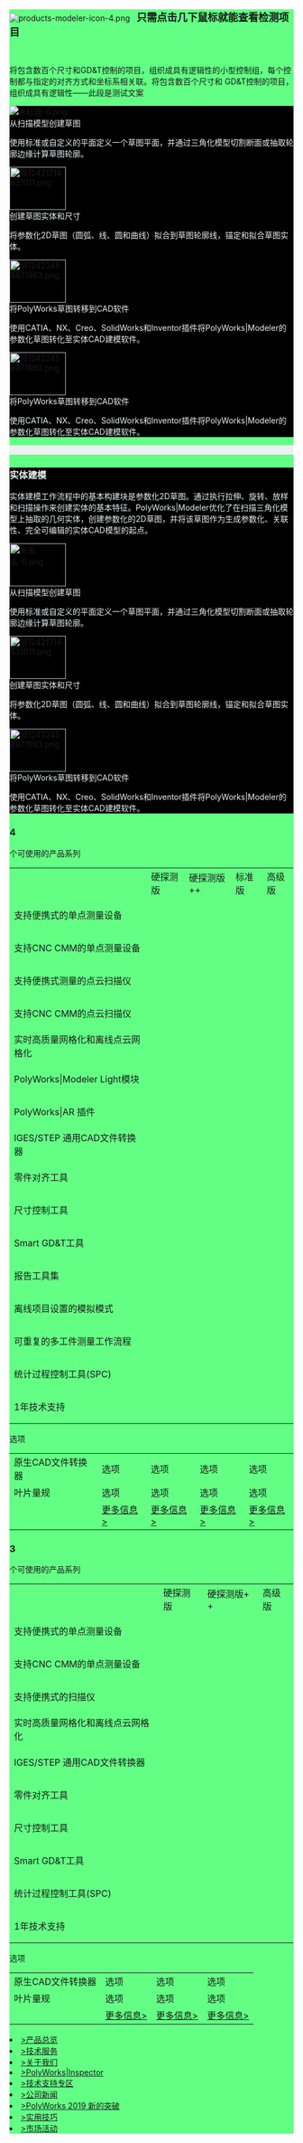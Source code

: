 <div class="mc_template_lisbox" style="clear: both; background-color: rgb(99, 255, 132);" data-mce-style="clear: both;">
    <div class="mc_cas2_xlbox">
        <div class="g_content">
            <div class="mc_cas2_xlli cas2_xl_noimg">
                <article class="align-left">
                    <div>
                        <img src="/Public/Uploads/ueditor/upload/image/20210204/1612419354663436.png" alt="products-modeler-icon-4.png" data-mce-src="../../../../../Public/Cn/images/cas2_xl_hdimg4.png" class="" title="1612419354663436.png"/>&nbsp; &nbsp;<strong style="color: inherit; font-family: inherit; font-size: 18px;" data-mce-style="color: inherit; font-family: inherit; font-size: 18px;">只需点击几下鼠标就能查看检测项目</strong>
                    </div>
                </article>
                <div style="padding-left: 80px;" data-mce-style="padding-left: 80px;">
                    <p>
                        <br/>
                    </p>
                </div>
                <div class="mc_cas2_xlbd_txt mc_case_txt1630">
                    <p>
                        将包含数百个尺寸和GD&amp;T控制的项目，组织成具有逻辑性的小型控制组，每个控制都与指定的对齐方式和坐标系相关联。将包含数百个尺寸和 GD&amp;T控制的项目，组织成具有逻辑性——此段是测试文案
                    </p>
                </div>
            </div>
        </div>
    </div>



<div class="mc_template_lisbox" style="clear: both; background-color: rgb(0, 0, 0);" data-mce-style="clear: both;">
    <div class="mc_cas3_tabbox">
        <div class="g_content">
            <div class="mc_cas3_tabbd">
                <div class="mc_cas3_tabbd_lisbox">
                    <div class="mc_cas3_tabbd_list clearfix">
                        <div class="mc_cas3_tabbd_li">
                            <div class="yx_mc_c2_imgbox yx_mc_list_imgbox">
                                <img src="/Public/Uploads/ueditor/upload/image/20210204/1612422399323550.png" alt="未标题-6.png" class="yx_mc_list_img" data-mce-src="../../../../../Public/TempFile/ysmodal/images/435x260.png" title="1612422399323550.png"/>
                            </div>
                            <div class="mc_cas3_tabbdli_txtbox">
                                <div class="mc_cas3_tabbdli_title" style="text-align: left;" data-mce-style="text-align: center;">
                                    <span style="color: rgb(236, 240, 241);" data-mce-style="color: #ecf0f1;">从扫描模型创建草图</span>
                                </div>
                                <div class="mc_cas3_tabbdli_txt mc_case_txt1630">
                                    <p style="text-align: left;" data-mce-style="text-align: center;">
                                        <span style="color: rgb(236, 240, 241);" data-mce-style="color: #ecf0f1;">使用标准或自定义的平面定义一个草图平面，并通过三角化模型切割断面或抽取轮廓边缘计算草图轮廓。</span>
                                    </p>
                                </div>
                            </div>
                        </div>
                        <div class="mc_cas3_tabbd_li">
                            <div class="yx_mc_c2_imgbox yx_mc_list_imgbox">
                                <img src="/Public/Uploads/ueditor/upload/image/20210204/1612421714531011.png" alt="1612421714531011.png" class="yx_mc_list_img" data-mce-src="../../../../../Public/TempFile/ysmodal/images/435x260.png" title="1612421714531011.png" width="100" height="76" border="0" vspace="0" style="width: 100px; height: 76px;" data-mce-style="width: 100px; height: 76px;"/>
                            </div>
                            <div class="mc_cas3_tabbdli_txtbox">
                                <div class="mc_cas3_tabbdli_title" style="text-align: left;" data-mce-style="text-align: center;">
                                    <span style="color: rgb(236, 240, 241);" data-mce-style="color: #ecf0f1;">创建草图实体和尺寸</span>
                                </div>
                                <div class="mc_cas3_tabbdli_txt mc_case_txt1630">
                                    <p style="text-align: left;" data-mce-style="text-align: center;">
                                        <span style="color: rgb(236, 240, 241);" data-mce-style="color: #ecf0f1;">将参数化2D草图（圆弧、线、圆和曲线）拟合到草图轮廓线，锚定和拟合草图实体。</span>
                                    </p>
                                </div>
                            </div>
                        </div>
                        <div class="mc_cas3_tabbd_li">
                            <div class="yx_mc_c2_imgbox yx_mc_list_imgbox" style="text-align: left;" data-mce-style="text-align: left;">
                                <img src="/Public/Uploads/ueditor/upload/image/20210204/1612422458871983.png" alt="1612422458871983.png" class="yx_mc_list_img" data-mce-src="../../../../../Public/TempFile/ysmodal/images/435x260.png" title="1612422458871983.png" width="100" height="76" border="0" vspace="0" style="width: 100px; height: 76px;" data-mce-style="width: 100px; height: 76px;"/>
                            </div>
                            <div class="mc_cas3_tabbdli_txtbox">
                                <div class="mc_cas3_tabbdli_title" style="text-align: left;" data-mce-style="text-align: left;">
                                    <span style="color: rgb(236, 240, 241);" data-mce-style="color: #ecf0f1;">将PolyWorks草图转移到CAD软件</span>
                                </div>
                                <div class="mc_cas3_tabbdli_txt mc_case_txt1630">
                                    <p style="text-align: left;" data-mce-style="text-align: left;">
                                        <span style="color: #ecf0f1;" data-mce-style="color: #ecf0f1;">使用CATIA、NX、Creo、SolidWorks和Inventor插件将PolyWorks|Modeler的参数化草图转化至实体CAD建模软件。</span>
                                    </p>
                                </div>
                            </div>
                        </div>
                        <div class="mc_cas3_tabbd_li">
                            <div class="yx_mc_c2_imgbox yx_mc_list_imgbox">
                                <img src="/Public/Uploads/ueditor/upload/image/20210204/1612422458871983.png" alt="1612422458871983.png" class="yx_mc_list_img" data-mce-src="../../../../../Public/TempFile/ysmodal/images/435x260.png" title="1612422458871983.png" width="100" height="76" border="0" vspace="0" style="width: 100px; height: 76px;" data-mce-style="width: 100px; height: 76px;"/>
                            </div>
                            <div class="mc_cas3_tabbdli_txtbox">
                                <div class="mc_cas3_tabbdli_title" style="text-align: left;" data-mce-style="text-align: center;">
                                    <span style="color: rgb(236, 240, 241);" data-mce-style="color: #ecf0f1;">将PolyWorks草图转移到CAD软件</span>
                                </div>
                                <div class="mc_cas3_tabbdli_txt mc_case_txt1630">
                                    <p style="text-align: left;" data-mce-style="text-align: center;">
                                        <span style="color: #ecf0f1;" data-mce-style="color: #ecf0f1;">使用CATIA、NX、Creo、SolidWorks和Inventor插件将PolyWorks|Modeler的参数化草图转化至实体CAD建模软件。</span>
                                    </p>
                                </div>
                            </div>
                        </div>
                    </div>
                </div>
            </div>
        </div>
    </div>
</div>


<div class="mc_template_lisbox" style="clear: both; background-color: #eeeff1;" data-mce-style="clear: both; background-color: #eeeff1;">
    <div class="ma_hei60">
        <br/>
    </div>
</div>
<div class="mc_template_lisbox" style="clear: both; background-color: rgb(0, 0, 0);" data-mce-style="clear: both;">
    <div class="mc_cas1_ztywbox">
        <div class="g_content">
            <div class="mc_cas1_ztyw clearfix">
                <div class="mc_cas1_tw_txtbox fr">
                    <h3 class="mc_cas1_tw_title mc_case_title26">
                        <span style="color: rgb(236, 240, 241);" data-mce-style="color: #ecf0f1;">实体建模﻿</span>
                    </h3>
                    <div class="mc_cas1_tw_txt mc_case_txt1630">
                        <p>
                            <span style="color: rgb(236, 240, 241);" data-mce-style="color: #ecf0f1;">实体建模工作流程中的基本构建块是参数化2D草图。通过执行拉伸、旋转、放样和扫描操作来创建实体的基本特征。PolyWorks|Modeler优化了在扫描三角化模型上抽取的几何实体，创建参数化的2D草图，并将该草图作为生成参数化、关联性、完全可编辑的实体CAD模型的起点。</span>
                        </p>
                    </div>
                </div>
                <div class="mc_cas1_tw_imgbox fl">
                    <div class="mc_list_imgbox">
                        <span style="color: rgb(236, 240, 241);" data-mce-style="color: #ecf0f1;"><img src="/Public/Uploads/uploadfile/images/20210204/20210204141922_601b91ea14992.png" alt="" class="mc_list_png" data-mce-src="../../../../../Public/Cn/images/mc_cas1_tw_p1.png"/></span>
                    </div>
                </div>
            </div>
        </div>
    </div>
</div>
<div class="mc_template_lisbox" style="clear: both; background-color: rgb(0, 0, 0);" data-mce-style="clear: both;">
    <div class="mc_cas3_tabbox">
        <div class="g_content">
            <div class="mc_cas3_tabbd">
                <div class="mc_cas3_tabbd_lisbox">
                    <div class="mc_cas3_tabbd_list clearfix">
                        <div class="mc_cas3_tabbd_li">
                            <div class="yx_mc_c2_imgbox yx_mc_list_imgbox" style="text-align: left;" data-mce-style="text-align: left;">
                                <img src="/Public/Uploads/ueditor/upload/image/20210204/1612422399323550.png" alt="未命名-6.png" class="yx_mc_list_img" data-mce-src="../../../../../Public/TempFile/ysmodal/images/435x260.png" title="1612422399323550.png" width="100" height="76" border="0" vspace="0" style="width: 100px; height: 76px;" data-mce-style="width: 100px; height: 76px;"/>
                            </div>
                            <div class="mc_cas3_tabbdli_txtbox">
                                <div class="mc_cas3_tabbdli_title" style="text-align: left;" data-mce-style="text-align: left;">
                                    <span style="color: rgb(236, 240, 241);" data-mce-style="color: #ecf0f1;">从扫描模型创建草图</span>
                                </div>
                                <div class="mc_cas3_tabbdli_txt mc_case_txt1630">
                                    <p style="text-align: left;" data-mce-style="text-align: left;">
                                        <span style="color: #ecf0f1;" data-mce-style="color: #ecf0f1;">使用标准或自定义的平面定义一个草图平面，并通过三角化模型切割断面或抽取轮廓边缘计算草图轮廓。</span>
                                    </p>
                                </div>
                            </div>
                        </div>
                        <div class="mc_cas3_tabbd_li" style="text-align: left;" data-mce-style="text-align: left;">
                            <div class="yx_mc_c2_imgbox yx_mc_list_imgbox" style="text-align: left;" data-mce-style="text-align: left;">
                                <img src="/Public/Uploads/ueditor/upload/image/20210204/1612421714531011.png" alt="1612421714531011.png" class="yx_mc_list_img" data-mce-src="../../../../../Public/TempFile/ysmodal/images/435x260.png" title="1612421714531011.png" width="100" height="76" border="0" vspace="0" style="width: 100px; height: 76px;" data-mce-style="width: 100px; height: 76px;"/>
                            </div>
                            <div class="mc_cas3_tabbdli_txtbox">
                                <div class="mc_cas3_tabbdli_title" style="text-align: left;" data-mce-style="text-align: left;">
                                    <span style="color: rgb(236, 240, 241);" data-mce-style="color: #ecf0f1;">创建草图实体和尺寸</span>
                                </div>
                                <div class="mc_cas3_tabbdli_txt mc_case_txt1630">
                                    <p style="text-align: left;" data-mce-style="text-align: left;">
                                        <span style="color: rgb(236, 240, 241);" data-mce-style="color: #ecf0f1;">将参数化2D草图（圆弧、线、圆和曲线）拟合到草图轮廓线，锚定和拟合草图实体。</span>
                                    </p>
                                </div>
                            </div>
                        </div>
                        <div class="mc_cas3_tabbd_li">
                            <div class="yx_mc_c2_imgbox yx_mc_list_imgbox" style="text-align: left;" data-mce-style="text-align: left;">
                                <img src="/Public/Uploads/ueditor/upload/image/20210204/1612422458871983.png" alt="1612422458871983.png" class="yx_mc_list_img" data-mce-src="../../../../../Public/TempFile/ysmodal/images/435x260.png" title="1612422458871983.png" width="100" height="76" border="0" vspace="0" style="width: 100px; height: 76px;" data-mce-style="width: 100px; height: 76px;"/>
                            </div>
                            <div class="mc_cas3_tabbdli_txtbox">
                                <div class="mc_cas3_tabbdli_title" style="text-align: left;" data-mce-style="text-align: left;">
                                    <span style="color: rgb(236, 240, 241);" data-mce-style="color: #ecf0f1;">将PolyWorks草图转移到CAD软件</span>
                                </div>
                                <div class="mc_cas3_tabbdli_txt mc_case_txt1630">
                                    <p style="text-align: left;" data-mce-style="text-align: left;">
                                        <span style="color: #ecf0f1;" data-mce-style="color: #ecf0f1;">使用CATIA、NX、Creo、SolidWorks和Inventor插件将PolyWorks|Modeler的参数化草图转化至实体CAD建模软件。</span>
                                    </p>
                                </div>
                            </div>
                        </div>
                    </div>
                </div>
            </div>
        </div>
    </div>
</div>



<div class="g_b2cen4tle clearfix wow">
    <h3>
        4
    </h3>
    <p>
        个可使用的产品系列
    </p>
</div>
<div class="g_table wow">
    <table>
        <tbody>
            <tr class="g_tr1 firstRow">
                <td class="g_td1 g_td11"></td>
                <td class="g_td1 g_td12">
                    硬探测版
                </td>
                <td class="g_td1 g_td13" style="word-break: break-all;">
                    硬探测版++
                </td>
                  <td class="g_td1 g_td13" style="word-break: break-all;">
                    标准版
                </td>
                <td class="g_td1 g_td14">
                    高级版
                </td>
            </tr>
            <tr class="g_tr2">
                <td class="g_td2 g_td21">
                    支持便携式的单点测量设备
                </td>
                <td class="g_td2 g_td22">
                    <p>
                        <br/>
                    </p>
                </td>
                <td class="g_td2 g_td22">
                    <p>
                        <br/>
                    </p>
                </td>
                <td class="g_td2 g_td22">
                    <p>
                        <br/>
                    </p>
                </td>
                <td class="g_td2 g_td22">
                    <p>
                        <br/>
                    </p>
                </td>
            </tr>
            <tr class="g_tr2">
                <td class="g_td2 g_td21">
                    支持CNC CMM的单点测量设备
                </td>
                <td class="g_td2 g_td22"></td>
                <td class="g_td2 g_td22">
                    <p>
                        <br/>
                    </p>
                </td>
                <td class="g_td2 g_td22"></td>
                <td class="g_td2 g_td22">
                    <p>
                        <br/>
                    </p>
                </td>
            </tr>
            <tr class="g_tr2">
                <td class="g_td2 g_td21">
                    支持便携式测量的点云扫描仪
                </td>
                <td class="g_td2 g_td22"></td>
                <td class="g_td2 g_td22"></td>
                <td class="g_td2 g_td22">
                    <p>
                        <br/>
                    </p>
                </td>
                 <td class="g_td2 g_td22">
                    <p>
                        <br/>
                    </p>
                </td>
            </tr>
            <tr class="g_tr2">
                <td class="g_td2 g_td21">
                    支持CNC CMM的点云扫描仪
                </td>
                <td class="g_td2 g_td22"></td>
                <td class="g_td2 g_td22"></td>
                <td class="g_td2 g_td22"></td>
                 <td class="g_td2 g_td22">
                    <p>
                        <br/>
                    </p>
                </td>
            </tr>
            <tr class="g_tr2">
                <td class="g_td2 g_td21">
                    实时高质量网格化和离线点云网格化
                </td>
                <td class="g_td2 g_td22"></td>
                <td class="g_td2 g_td22"></td>
                <td class="g_td2 g_td22">
                    <p>
                        <br/>
                    </p>
                </td>
                 <td class="g_td2 g_td22">
                    <p>
                        <br/>
                    </p>
                </td>
            </tr>
            <tr class="g_tr2">
                <td class="g_td2 g_td21">
                    PolyWorks|Modeler Light模块
                </td>
                <td class="g_td2 g_td22"></td>
                <td class="g_td2 g_td22"></td>
                <td class="g_td2 g_td22"></td>
                 <td class="g_td2 g_td22">
                    <p>
                        <br/>
                    </p>
                </td>
            </tr>
             <tr class="g_tr2">
                <td class="g_td2 g_td21">
                    PolyWorks|AR 插件
                </td>
                <td class="g_td2 g_td22"></td>
                <td class="g_td2 g_td22"></td>
                <td class="g_td2 g_td22"></td>
                 <td class="g_td2 g_td22">
                    <p>
                        <br/>
                    </p>
                </td>
            </tr>
            <tr class="g_tr2">
                <td class="g_td2 g_td21">
                    IGES/STEP 通用CAD文件转换器
                </td>
                <td class="g_td2 g_td22">
                    <p>
                        <br/>
                    </p>
                </td>
                <td class="g_td2 g_td22">
                    <p>
                        <br/>
                    </p>
                </td>
                <td class="g_td2 g_td22">
                    <p>
                        <br/>
                    </p>
                </td>
                <td class="g_td2 g_td22">
                    <p>
                        <br/>
                    </p>
                </td>
            </tr>
            <tr class="g_tr2">
                <td class="g_td2 g_td21">
                    零件对齐工具
                </td>
                <td class="g_td2 g_td22">
                    <p>
                        <br/>
                    </p>
                </td>
                <td class="g_td2 g_td22">
                    <p>
                        <br/>
                    </p>
                </td>
                <td class="g_td2 g_td22">
                    <p>
                        <br/>
                    </p>
                </td>
                <td class="g_td2 g_td22">
                    <p>
                        <br/>
                    </p>
                </td>
            </tr>
            <tr class="g_tr2">
                <td class="g_td2 g_td21">
                    尺寸控制工具
                </td>
                <td class="g_td2 g_td22">
                    <p>
                        <br/>
                    </p>
                </td>
                <td class="g_td2 g_td22">
                    <p>
                        <br/>
                    </p>
                </td>
                <td class="g_td2 g_td22">
                    <p>
                        <br/>
                    </p>
                </td>
                <td class="g_td2 g_td22">
                    <p>
                        <br/>
                    </p>
                </td>
            </tr>
            <tr class="g_tr2">
                <td class="g_td2 g_td21">
                    Smart GD&amp;T工具
                </td>
                <td class="g_td2 g_td22">
                    <p>
                        <br/>
                    </p>
                </td>
                <td class="g_td2 g_td22">
                    <p>
                        <br/>
                    </p>
                </td>
                <td class="g_td2 g_td22">
                    <p>
                        <br/>
                    </p>
                </td>
                <td class="g_td2 g_td22">
                    <p>
                        <br/>
                    </p>
                </td>
            </tr>
             <tr class="g_tr2">
                <td class="g_td2 g_td21">
                    报告工具集
                </td>
                <td class="g_td2 g_td22">
                    <p>
                        <br/>
                    </p>
                </td>
                <td class="g_td2 g_td22">
                    <p>
                        <br/>
                    </p>
                </td>
                <td class="g_td2 g_td22">
                    <p>
                        <br/>
                    </p>
                </td>
                <td class="g_td2 g_td22">
                    <p>
                        <br/>
                    </p>
                </td>
            </tr>
             <tr class="g_tr2">
                <td class="g_td2 g_td21">
                    离线项目设置的模拟模式
                </td>
                <td class="g_td2 g_td22">
                    <p>
                        <br/>
                    </p>
                </td>
                <td class="g_td2 g_td22">
                    <p>
                        <br/>
                    </p>
                </td>
                <td class="g_td2 g_td22">
                    <p>
                        <br/>
                    </p>
                </td>
                <td class="g_td2 g_td22">
                    <p>
                        <br/>
                    </p>
                </td>
            </tr>
             <tr class="g_tr2">
                <td class="g_td2 g_td21">
                    可重复的多工件测量工作流程
                </td>
                <td class="g_td2 g_td22">
                    <p>
                        <br/>
                    </p>
                </td>
                <td class="g_td2 g_td22">
                    <p>
                        <br/>
                    </p>
                </td>
                <td class="g_td2 g_td22">
                    <p>
                        <br/>
                    </p>
                </td>
                <td class="g_td2 g_td22">
                    <p>
                        <br/>
                    </p>
                </td>
            </tr>
            <tr class="g_tr2">
                <td class="g_td2 g_td21">
                    统计过程控制工具(SPC)
                </td>
                <td class="g_td2 g_td22">
                    <p>
                        <br/>
                    </p>
                </td>
                <td class="g_td2 g_td22">
                    <p>
                        <br/>
                    </p>
                </td>
                <td class="g_td2 g_td22">
                    <p>
                        <br/>
                    </p>
                </td>
                <td class="g_td2 g_td22">
                    <p>
                        <br/>
                    </p>
                </td>
            </tr>
            <tr class="g_tr2">
                <td class="g_td2 g_td21">
                    1年技术支持
                </td>
                <td class="g_td2 g_td22">
                    <p>
                        <br/>
                    </p>
                </td>
                <td class="g_td2 g_td22">
                    <p>
                        <br/>
                    </p>
                </td>
                <td class="g_td2 g_td22">
                    <p>
                        <br/>
                    </p>
                </td>
                <td class="g_td2 g_td22">
                    <p>
                        <br/>
                    </p>
                </td>
            </tr>
        </tbody>
    </table>
    <div class="g_tr3" style="text-align: left;">
        选项
    </div>
    <table>
        <tbody>
            <tr class="g_tr4 firstRow">
                <td class="g_td2 g_td21">
                    原生CAD文件转换器
                </td>
                <td class="g_td2 g_td41">
                    选项
                </td>
                <td class="g_td2 g_td41">
                    选项
                </td>
                 <td class="g_td2 g_td41">
                    选项
                </td>
                <td class="g_td2 g_td41">
                    选项
                </td>
            </tr>
            <tr class="g_tr4">
                <td class="g_td2 g_td21">
                    叶片量规
                </td>
                <td class="g_td2 g_td41">
                    选项
                </td>
                <td class="g_td2 g_td41">
                    选项
                </td>
                 <td class="g_td2 g_td41">
                    选项
                </td>
                <td class="g_td2 g_td41">
                    选项
                </td>
            </tr>
            <tr class="g_tr5">
                <td class="g_td2 g_td51"></td>
                <td class="g_td2 g_td51">
                    <a href="/Cn/Index/pageView/catid/43.html" target="_blank">更多信息&gt;</a>
                </td>
                <td class="g_td2 g_td51">
                    <a href="/Cn/Index/pageView/catid/45.html" target="_blank" textvalue="更多信息&gt;">更多信息&gt;</a>
                </td>
                <td class="g_td2 g_td51">
                    <a href="/Cn/Index/pageView/catid/46.html" target="_blank" textvalue="更多信息&gt;">更多信息&gt;</a>
                </td>
                <td class="g_td2 g_td51">
                    <a href="/Cn/Index/pageView/catid/46.html" target="_blank" textvalue="更多信息&gt;">更多信息&gt;</a>
                </td>
            </tr>
        </tbody>
    </table>
</div>


<div class="g_b2cen4tle clearfix wow">
    <h3>
        3
    </h3>
    <p>
        个可使用的产品系列
    </p>
</div>
<div class="g_table wow">
    <table>
        <tbody>
            <tr class="g_tr1 firstRow">
                <td class="g_td1 g_td11"></td>
                <td class="g_td1 g_td12">
                    硬探测版
                </td>
                <td class="g_td1 g_td13" style="word-break: break-all;">
                    硬探测版++
                </td>
                <td class="g_td1 g_td14">
                    高级版
                </td>
            </tr>
            <tr class="g_tr2">
                <td class="g_td2 g_td21">
                    支持便携式的单点测量设备
                </td>
                <td class="g_td2 g_td22">
                    <p>
                        <br/>
                    </p>
                </td>
                <td class="g_td2 g_td22">
                    <p>
                        <br/>
                    </p>
                </td>
                <td class="g_td2 g_td22">
                    <p>
                        <br/>
                    </p>
                </td>
            </tr>
            <tr class="g_tr2">
                <td class="g_td2 g_td21">
                    支持CNC CMM的单点测量设备
                </td>
                <td class="g_td2 g_td22"></td>
                <td class="g_td2 g_td22">
                    <p>
                        <br/>
                    </p>
                </td>
                <td class="g_td2 g_td22">
                    <p>
                        <br/>
                    </p>
                </td>
            </tr>
            <tr class="g_tr2">
                <td class="g_td2 g_td21">
                    支持便携式的扫描仪
                </td>
                <td class="g_td2 g_td22"></td>
                <td class="g_td2 g_td22"></td>
                <td class="g_td2 g_td22">
                    <p>
                        <br/>
                    </p>
                </td>
            </tr>
            <tr class="g_tr2">
                <td class="g_td2 g_td21">
                    实时高质量网格化和离线点云网格化
                </td>
                <td class="g_td2 g_td22"></td>
                <td class="g_td2 g_td22"></td>
                <td class="g_td2 g_td22">
                    <p>
                        <br/>
                    </p>
                </td>
            </tr>
            <tr class="g_tr2">
                <td class="g_td2 g_td21">
                    IGES/STEP 通用CAD文件转换器
                </td>
                <td class="g_td2 g_td22"></td>
                <td class="g_td2 g_td22"></td>
                <td class="g_td2 g_td22">
                    <p>
                        <br/>
                    </p>
                </td>
            </tr>
            <tr class="g_tr2">
                <td class="g_td2 g_td21">
                    零件对齐工具
                </td>
                <td class="g_td2 g_td22">
                    <p>
                        <br/>
                    </p>
                </td>
                <td class="g_td2 g_td22">
                    <p>
                        <br/>
                    </p>
                </td>
                <td class="g_td2 g_td22">
                    <p>
                        <br/>
                    </p>
                </td>
            </tr>
            <tr class="g_tr2">
                <td class="g_td2 g_td21">
                    尺寸控制工具
                </td>
                <td class="g_td2 g_td22">
                    <p>
                        <br/>
                    </p>
                </td>
                <td class="g_td2 g_td22">
                    <p>
                        <br/>
                    </p>
                </td>
                <td class="g_td2 g_td22">
                    <p>
                        <br/>
                    </p>
                </td>
            </tr>
            <tr class="g_tr2">
                <td class="g_td2 g_td21">
                    Smart GD&amp;T工具
                </td>
                <td class="g_td2 g_td22">
                    <p>
                        <br/>
                    </p>
                </td>
                <td class="g_td2 g_td22">
                    <p>
                        <br/>
                    </p>
                </td>
                <td class="g_td2 g_td22">
                    <p>
                        <br/>
                    </p>
                </td>
            </tr>
            <tr class="g_tr2">
                <td class="g_td2 g_td21">
                    统计过程控制工具(SPC)
                </td>
                <td class="g_td2 g_td22">
                    <p>
                        <br/>
                    </p>
                </td>
                <td class="g_td2 g_td22">
                    <p>
                        <br/>
                    </p>
                </td>
                <td class="g_td2 g_td22">
                    <p>
                        <br/>
                    </p>
                </td>
            </tr>
            <tr class="g_tr2">
                <td class="g_td2 g_td21">
                    1年技术支持
                </td>
                <td class="g_td2 g_td22">
                    <p>
                        <br/>
                    </p>
                </td>
                <td class="g_td2 g_td22">
                    <p>
                        <br/>
                    </p>
                </td>
                <td class="g_td2 g_td22">
                    <p>
                        <br/>
                    </p>
                </td>
            </tr>
        </tbody>
    </table>
    <div class="g_tr3" style="text-align: left;">
        选项
    </div>
    <table>
        <tbody>
            <tr class="g_tr4 firstRow">
                <td class="g_td2 g_td21">
                    原生CAD文件转换器
                </td>
                <td class="g_td2 g_td41">
                    选项
                </td>
                <td class="g_td2 g_td41">
                    选项
                </td>
                <td class="g_td2 g_td41">
                    选项
                </td>
            </tr>
            <tr class="g_tr4">
                <td class="g_td2 g_td21">
                    叶片量规
                </td>
                <td class="g_td2 g_td41">
                    选项
                </td>
                <td class="g_td2 g_td41">
                    选项
                </td>
                <td class="g_td2 g_td41">
                    选项
                </td>
            </tr>
            <tr class="g_tr5">
                <td class="g_td2 g_td51"></td>
                <td class="g_td2 g_td51">
                    <a href="/Cn/Index/pageView/catid/43.html" target="_blank">更多信息&gt;</a>
                </td>
                <td class="g_td2 g_td51">
                    <a href="/Cn/Index/pageView/catid/45.html" target="_blank" textvalue="更多信息&gt;">更多信息&gt;</a>
                </td>
                <td class="g_td2 g_td51">
                    <a href="/Cn/Index/pageView/catid/46.html" target="_blank" textvalue="更多信息&gt;">更多信息&gt;</a>
                </td>
            </tr>
        </tbody>
    </table>
</div>

<li class="g_footsli fl">
    <a href="/Cn/Index/listView/catid/8.html" target="_blank">&gt;产品总览</a>
</li>
<li class="g_footsli fl">
    <a href="/Cn/Index/pageView/catid/20.html" target="_blank">&gt;技术服务</a>
</li>
<li class="g_footsli fl">
    <a href="/Cn/Index/pageView/catid/29.html" target="_blank">&gt;关于我们</a>
</li>
<li class="g_footsli fl">
    <a href="/Cn/Index/pageView/catid/9/id/4.html" target="_blank">&gt;PolyWorks|Inspector</a>
</li>
<li class="g_footsli fl">
    <a href="https://www.innovmetric.com/zh-hans/account/login?destination=node/1532" target="_blank">&gt;技术支持专区</a>
</li>
<li class="g_footsli fl">
    <a href="/Cn/Index/listView/catid/27.html" target="_blank">&gt;公司新闻</a>
</li>
<li class="g_footsli fl">
    <a href="/Cn/Index/pageView/catid/58.html" target="_blank">&gt;PolyWorks 2019 新的突破</a>
</li>
<li class="g_footsli fl">
    <a href="/Cn/Index/listView/catid/25.html" target="_blank">&gt;实用技巧</a>
</li>
<li class="g_footsli fl">
    <a href="/Cn/Index/listView/catid/28.html" target="_blank">&gt;市场活动</a>
</li>
